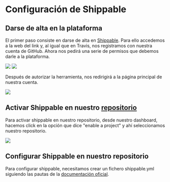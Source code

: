 # Configuración de Shippable

## Darse de alta en la plataforma

El primer paso consiste en darse de alta en [Shippable](https://app.shippable.com/). Para ello accedemos a la web del link y, al igual que en Travis, nos registramos con nuestra cuenta de GitHub. Ahora nos pedirá una serie de permisos que debemos darle a la plataforma.

![](img/shippable-auth)
![](img/shippable-auth2)

Después de autorizar la herramienta, nos redirigirá a la página principal de nuestra cuenta.

![](img/shippable-home)

## Activar Shippable en nuestro [repositorio](https://github.com/torchu/GymBot)

Para activar shippable en nuestro repositorio, desde nuestro dashboard, hacemos click en la opción que dice "enable a project" y ahí seleccionamos nuestro repositorio.

![](img/shippable-enable)

## Configurar Shippable en nuestro repositorio

Para configurar shippable, necesitamos crear un fichero shippable.yml siguiendo las pautas de la [documentación oficial](http://docs.shippable.com/ci/yml-structure/).
